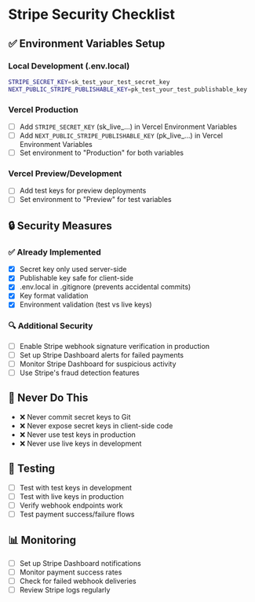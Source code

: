 # Stripe Security Checklist

## ✅ Environment Variables Setup

### Local Development (.env.local)
```bash
STRIPE_SECRET_KEY=sk_test_your_test_secret_key
NEXT_PUBLIC_STRIPE_PUBLISHABLE_KEY=pk_test_your_test_publishable_key
```

### Vercel Production
- [ ] Add `STRIPE_SECRET_KEY` (sk_live_...) in Vercel Environment Variables
- [ ] Add `NEXT_PUBLIC_STRIPE_PUBLISHABLE_KEY` (pk_live_...) in Vercel Environment Variables
- [ ] Set environment to "Production" for both variables

### Vercel Preview/Development
- [ ] Add test keys for preview deployments
- [ ] Set environment to "Preview" for test variables

## 🔒 Security Measures

### ✅ Already Implemented
- [x] Secret key only used server-side
- [x] Publishable key safe for client-side
- [x] .env.local in .gitignore (prevents accidental commits)
- [x] Key format validation
- [x] Environment validation (test vs live keys)

### 🔍 Additional Security
- [ ] Enable Stripe webhook signature verification in production
- [ ] Set up Stripe Dashboard alerts for failed payments
- [ ] Monitor Stripe Dashboard for suspicious activity
- [ ] Use Stripe's fraud detection features

## 🚨 Never Do This
- ❌ Never commit secret keys to Git
- ❌ Never expose secret keys in client-side code
- ❌ Never use test keys in production
- ❌ Never use live keys in development

## 🔧 Testing
- [ ] Test with test keys in development
- [ ] Test with live keys in production
- [ ] Verify webhook endpoints work
- [ ] Test payment success/failure flows

## 📊 Monitoring
- [ ] Set up Stripe Dashboard notifications
- [ ] Monitor payment success rates
- [ ] Check for failed webhook deliveries
- [ ] Review Stripe logs regularly 